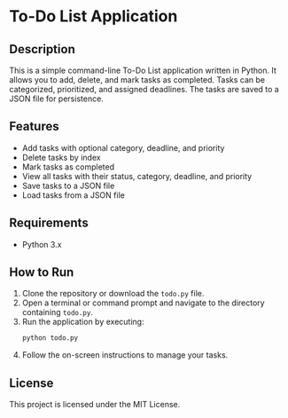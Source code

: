 # To-Do List Application

## Description
This is a simple command-line To-Do List application written in Python. It allows you to add, delete, and mark tasks as completed. Tasks can be categorized, prioritized, and assigned deadlines. The tasks are saved to a JSON file for persistence.

## Features
- Add tasks with optional category, deadline, and priority
- Delete tasks by index
- Mark tasks as completed
- View all tasks with their status, category, deadline, and priority
- Save tasks to a JSON file
- Load tasks from a JSON file

## Requirements
- Python 3.x

## How to Run
1. Clone the repository or download the `todo.py` file.
2. Open a terminal or command prompt and navigate to the directory containing `todo.py`.
3. Run the application by executing:
   ```sh
   python todo.py
   ```
4. Follow the on-screen instructions to manage your tasks.

## License
This project is licensed under the MIT License.
